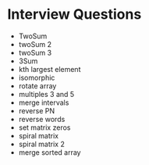 # Interview Questions

* TwoSum
* twoSum 2
* twoSum 3
* 3Sum
* kth largest element
* isomorphic
* rotate array
* multiples 3 and 5
* merge intervals
* reverse PN
* reverse words
* set matrix zeros
* spiral matrix
* spiral matrix 2
* merge sorted array